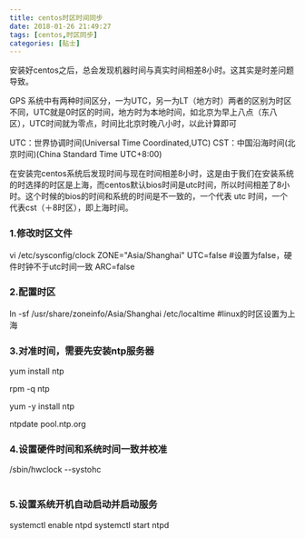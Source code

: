 ```yaml
---
title: centos时区时间同步
date: 2018-01-26 21:49:27
tags: [centos,时区同步]
categories: [贴士]
---
```


安装好centos之后，总会发现机器时间与真实时间相差8小时。这其实是时差问题导致。<!-- more -->

GPS 系统中有两种时间区分，一为UTC，另一为LT（地方时）两者的区别为时区不同，UTC就是0时区的时间，地方时为本地时间，如北京为早上八点（东八区），UTC时间就为零点，时间比北京时晚八小时，以此计算即可

UTC：世界协调时间(Universal Time Coordinated,UTC) 
CST：中国沿海时间(北京时间)(China Standard Time UTC+8:00) 

在安装完centos系统后发现时间与现在时间相差8小时，这是由于我们在安装系统的时选择的时区是上海，而centos默认bios时间是utc时间，所以时间相差了8小时。这个时候的bios的时间和系统的时间是不一致的，一个代表 utc 时间，一个代表cst（＋8时区），即上海时间。

### 1.修改时区文件

vi /etc/sysconfig/clock
ZONE="Asia/Shanghai"
UTC=false                                                        #设置为false，硬件时钟不于utc时间一致
ARC=false

### 2.配置时区

ln -sf /usr/share/zoneinfo/Asia/Shanghai    /etc/localtime       #linux的时区设置为上海

### 3.对准时间，需要先安装ntp服务器 

yum install ntp

rpm -q ntp

yum -y install ntp

ntpdate pool.ntp.org                    

### 4.设置硬件时间和系统时间一致并校准

/sbin/hwclock --systohc  
​                                    

### 5.设置系统开机自动启动并启动服务

systemctl enable ntpd
systemctl start ntpd